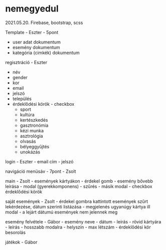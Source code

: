 # nemegyedul

2021.05.20.
Firebase, bootstrap, scss

Template - Eszter - 5pont
- user adat dokumentum
- esemény dokumentum
- kategória (cimkék) dokumentum

regisztráció - Eszter
- név
- gender
- kor
- email
- jelszó
- település
- érdeklődési körök - checkbox
	- sport
	- kultúra
	- kertészkedés
	- gasztronómia
	- kézi munka
	- asztrológia
	- olvasás
	- bélyeggyűjtés
	- unokázás

login - Eszter
	- email cím
	- jelszó

navigáció menüsáv - 7pont - Zsolt

main - Zsolt
	- események kártyákon 
		- érdekel gomb
	- esemény bővebb leírása  - modal (gyerekkomponens)
	- szűrés - másik modal - checkbox érdeklődési körök

saját események - Zsolt
	- érdekel gombra kattintott események szűrt lekérdezése, dátum szerinti listázása
	- megjelenés ugyanúgy kártya ill modal
	- a lejárt dátumú események nem jelennek meg

esemény felvétele - Gábor
	- esemény neve
	- dátum
	- leírás - rövid kártyára
	- leírás - hosszabb modalra
	- helyszín
	- max létszám
	- érdeklődési kör besorolás

játékok - Gábor